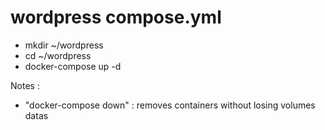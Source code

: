 ﻿# wordpress compose.yml

- mkdir ~/wordpress
- cd ~/wordpress
- docker-compose up -d

Notes : 
- "docker-compose down" : removes containers without losing volumes datas 
